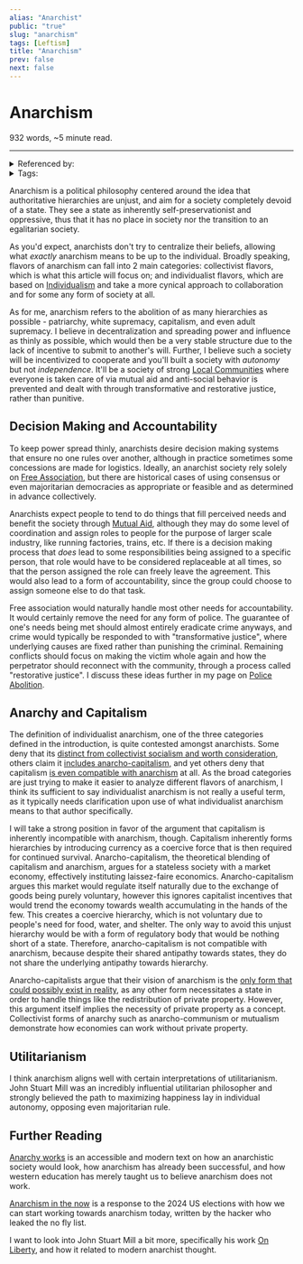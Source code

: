 ```yaml
---
alias: "Anarchist"
public: "true"
slug: "anarchism"
tags: [Leftism]
title: "Anarchism"
prev: false
next: false
---
```

<script setup>
import { data } from '../../git.data.ts';
import { useData } from 'vitepress';
const pageData = useData();
</script>
<h1 class="p-name">Anarchism</h1>
<p>932 words, ~5 minute read. <span v-html="data[`site/${pageData.page.value.relativePath}`]" /></p>
<hr/>

<details><summary>Referenced by:</summary><a href="/garden/direct-action/index.md">Direct Action</a><a href="/garden/fascism/index.md">Fascism</a><a href="/garden/free-association/index.md">Free Association</a><a href="/garden/individualism/index.md">Individualism</a><a href="/garden/materialism/index.md">Materialism</a><a href="/garden/mutual-aid/index.md">Mutual Aid</a><a href="/garden/on-authority/index.md">On Authority</a></details>

<details><summary>Tags:</summary><a href="/garden/leftism/index.md">Leftism</a></details>

Anarchism is a political philosophy centered around the idea that authoritative hierarchies are unjust, and aim for a society completely devoid of a state. They see a state as inherently self-preservationist and oppressive, thus that it has no place in society nor the transition to an egalitarian society.

As you'd expect, anarchists don't try to centralize their beliefs, allowing what _exactly_ anarchism means to be up to the individual. Broadly speaking, flavors of anarchism can fall into 2 main categories: collectivist flavors, which is what this article will focus on; and individualist flavors, which are based on [Individualism](/garden/individualism/index.md) and take a more cynical approach to collaboration and for some any form of society at all.

As for me, anarchism refers to the abolition of as many hierarchies as possible - patriarchy, white supremacy, capitalism, and even adult supremacy. I believe in decentralization and spreading power and influence as thinly as possible, which would then be a very stable structure due to the lack of incentive to submit to another's will. Further, I believe such a society will be incentivized to cooperate and you'll built a society with _autonomy_ but not _independence_. It'll be a society of strong [Local Communities](/garden/local-communities/index.md) where everyone is taken care of via mutual aid and anti-social behavior is prevented and dealt with through transformative and restorative justice, rather than punitive.

## Decision Making and Accountability

To keep power spread thinly, anarchists desire decision making systems that ensure no one rules over another, although in practice sometimes some concessions are made for logistics. Ideally, an anarchist society rely solely on [Free Association](/garden/free-association/index.md), but there are historical cases of using consensus or even majoritarian democracies as appropriate or feasible and as determined in advance collectively.

Anarchists expect people to tend to do things that fill perceived needs and benefit the society through [Mutual Aid](/garden/mutual-aid/index.md), although they may do some level of coordination and assign roles to people for the purpose of larger scale industry, like running factories, trains, etc. If there is a decision making process that _does_ lead to some responsibilities being assigned to a specific person, that role would have to be considered replaceable at all times, so that the person assigned the role can freely leave the agreement. This would also lead to a form of accountability, since the group could choose to assign someone else to do that task.

Free association would naturally handle most other needs for accountability. It would certainly remove the need for any form of police. The guarantee of one's needs being met should almost entirely eradicate crime anyways, and crime would typically be responded to with "transformative justice", where underlying causes are fixed rather than punishing the criminal. Remaining conflicts should focus on making the victim whole again and how the perpetrator should reconnect with the community, through a process called "restorative justice". I discuss these ideas further in my page on [Police Abolition](/garden/police-abolition/index.md).

## Anarchy and Capitalism

The definition of individualist anarchism, one of the three categories defined in the introduction, is quite contested amongst anarchists. Some deny that its [distinct from collectivist socialism and worth consideration](https://theanarchistlibrary.org/library/joe-peacott-individualism-reconsidered), others claim it [includes anarcho-capitalism,](https://theanarchistlibrary.org/library/geoffrey-ostergaard-anarchism-blackwell-dictionary) and yet others deny that capitalism [is even compatible with anarchism](https://theanarchistlibrary.org/library/the-anarchist-faq-editorial-collective-an-anarchist-faq-full#text-amuse-label-secf0) at all. As the broad categories are just trying to make it easier to analyze different flavors of anarchism, I think its sufficient to say individualist anarchism is not really a useful term, as it typically needs clarification upon use of what individualist anarchism means to that author specifically.

I will take a strong position in favor of the argument that capitalism is inherently incompatible with anarchism, though. Capitalism inherently forms hierarchies by introducing currency as a coercive force that is then required for continued survival. Anarcho-capitalism, the theoretical blending of capitalism and anarchism, argues for a stateless society with a market economy, effectively instituting laissez-faire economics. Anarcho-capitalism argues this market would regulate itself naturally due to the exchange of goods being purely voluntary, however this ignores capitalist incentives that would trend the economy towards wealth accumulating in the hands of the few. This creates a coercive hierarchy, which is not voluntary due to people's need for food, water, and shelter. The only way to avoid this unjust hierarchy would be with a form of regulatory body that would be nothing short of a state. Therefore, anarcho-capitalism is not compatible with anarchism, because despite their shared antipathy towards states, they do not share the underlying antipathy towards hierarchy.

Anarcho-capitalists argue that their vision of anarchism is the [only form that could possibly exist in reality](https://archive.lewrockwell.com/rothbard/rothbard103.html), as any other form necessitates a state in order to handle things like the redistribution of private property. However, this argument itself implies the necessity of private property as a concept. Collectivist forms of anarchy such as anarcho-communism or mutualism demonstrate how economies can work without private property.

## Utilitarianism

I think anarchism aligns well with certain interpretations of utilitarianism. John Stuart Mill was an incredibly influential utilitarian philosopher and strongly believed the path to maximizing happiness lay in individual autonomy, opposing even majoritarian rule.

## Further Reading

[Anarchy works](https://theanarchistlibrary.org/library/peter-gelderloos-anarchy-works) is an accessible and modern text on how an anarchistic society would look, how anarchism has already been successful, and how western education has merely taught us to believe anarchism does not work.

[Anarchism in the now](https://maia.crimew.gay/posts/anarchism-in-the-now/) is a response to the 2024 US elections with how we can start working towards anarchism today, written by the hacker who leaked the no fly list.

I want to look into John Stuart Mill a bit more, specifically his work [On Liberty](https://archive.org/details/onliberty00inmill), and how it related to modern anarchist thought.